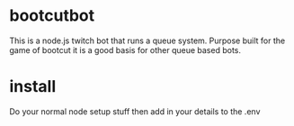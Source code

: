 # bootcutbot
This is a node.js twitch bot that runs a queue system. Purpose built for the game of bootcut it is a good basis for other queue based bots.

# install
Do your normal node setup stuff
then add in your details to the .env